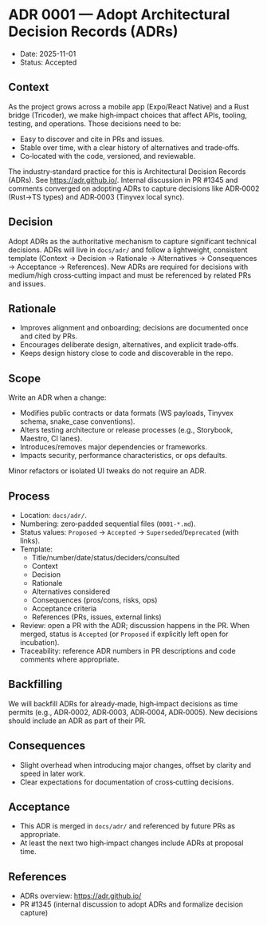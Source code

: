# ADR 0001 — Adopt Architectural Decision Records (ADRs)

 - Date: 2025-11-01
 - Status: Accepted

## Context

As the project grows across a mobile app (Expo/React Native) and a Rust bridge (Tricoder), we make high‑impact choices that affect APIs, tooling, testing, and operations. Those decisions need to be:
- Easy to discover and cite in PRs and issues.
- Stable over time, with a clear history of alternatives and trade‑offs.
- Co‑located with the code, versioned, and reviewable.

The industry‑standard practice for this is Architectural Decision Records (ADRs). See https://adr.github.io/. Internal discussion in PR #1345 and comments converged on adopting ADRs to capture decisions like ADR‑0002 (Rust→TS types) and ADR‑0003 (Tinyvex local sync).

## Decision

Adopt ADRs as the authoritative mechanism to capture significant technical decisions. ADRs will live in `docs/adr/` and follow a lightweight, consistent template (Context → Decision → Rationale → Alternatives → Consequences → Acceptance → References). New ADRs are required for decisions with medium/high cross‑cutting impact and must be referenced by related PRs and issues.

## Rationale

- Improves alignment and onboarding; decisions are documented once and cited by PRs.
- Encourages deliberate design, alternatives, and explicit trade‑offs.
- Keeps design history close to code and discoverable in the repo.

## Scope

Write an ADR when a change:
- Modifies public contracts or data formats (WS payloads, Tinyvex schema, snake_case conventions).
- Alters testing architecture or release processes (e.g., Storybook, Maestro, CI lanes).
- Introduces/removes major dependencies or frameworks.
- Impacts security, performance characteristics, or ops defaults.

Minor refactors or isolated UI tweaks do not require an ADR.

## Process

- Location: `docs/adr/`.
- Numbering: zero‑padded sequential files (`0001-*.md`).
- Status values: `Proposed` → `Accepted` → `Superseded`/`Deprecated` (with links).
- Template:
  - Title/number/date/status/deciders/consulted
  - Context
  - Decision
  - Rationale
  - Alternatives considered
  - Consequences (pros/cons, risks, ops)
  - Acceptance criteria
  - References (PRs, issues, external links)
- Review: open a PR with the ADR; discussion happens in the PR. When merged, status is `Accepted` (or `Proposed` if explicitly left open for incubation).
- Traceability: reference ADR numbers in PR descriptions and code comments where appropriate.

## Backfilling

We will backfill ADRs for already‑made, high‑impact decisions as time permits (e.g., ADR‑0002, ADR‑0003, ADR‑0004, ADR‑0005). New decisions should include an ADR as part of their PR.

## Consequences

- Slight overhead when introducing major changes, offset by clarity and speed in later work.
- Clear expectations for documentation of cross‑cutting decisions.

## Acceptance

- This ADR is merged in `docs/adr/` and referenced by future PRs as appropriate.
- At least the next two high‑impact changes include ADRs at proposal time.

## References

- ADRs overview: https://adr.github.io/
- PR #1345 (internal discussion to adopt ADRs and formalize decision capture)
